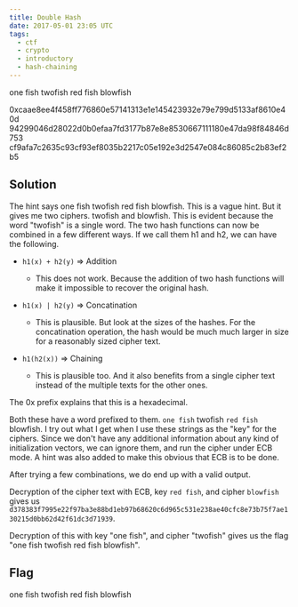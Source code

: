 ```yaml
---
title: Double Hash
date: 2017-05-01 23:05 UTC
tags:
  - ctf 
  - crypto
  - introductory
  - hash-chaining
---
```


one fish twofish red fish blowfish

0xcaae8ee4f458ff776860e57141313e1e145423932e79e799d5133af8610e40d
94299046d28022d0b0efaa7fd3177b87e8e8530667111180e47da98f84846d753
cf9afa7c2635c93cf93ef8035b2217c05e192e3d2547e084c86085c2b83ef2b5


Solution
--------

The hint says one fish twofish red fish blowfish. This is a vague hint. But it gives me two ciphers. twofish and blowfish. This is evident because the word "twofish" is a single word. The two hash functions can now be combined in a few different ways. If we call them h1 and h2, we can have the following.

* `h1(x) + h2(y)` => Addition 
	* This does not work. Because the addition of two hash functions will make it impossible to recover the original hash.

* `h1(x) | h2(y)` => Concatination
	* This is plausible. But look at the sizes of the hashes. For the concatination operation, the hash would be much much larger in size for a reasonably sized cipher text. 

* `h1(h2(x))` => Chaining
	* This is plausible too. And it also benefits from a single cipher text instead of the multiple texts for the other ones.

The 0x prefix explains that this is a hexadecimal.

Both these have a word prefixed to them. `one fish` twofish `red fish` blowfish. I try out what I get when I use these strings as the "key" for the ciphers. Since we don't have any additional information about any kind of initialization vectors, we can ignore them, and run the cipher under ECB mode. A hint was also added to make this obvious that ECB is to be done.

After trying a few combinations, we do end up with a valid output. 

Decryption of the cipher text with ECB, key `red fish`, and cipher `blowfish` gives us `d378383f7995e22f97ba3e88bd1eb97b68620c6d965c531e238ae40cfc8e73b75f7ae130215d0bb62d42f61dc3d71939`.

Decryption of this with key "one fish", and cipher "twofish" gives us the flag "one fish twofish red fish blowfish".

Flag
----

one fish twofish red fish blowfish

